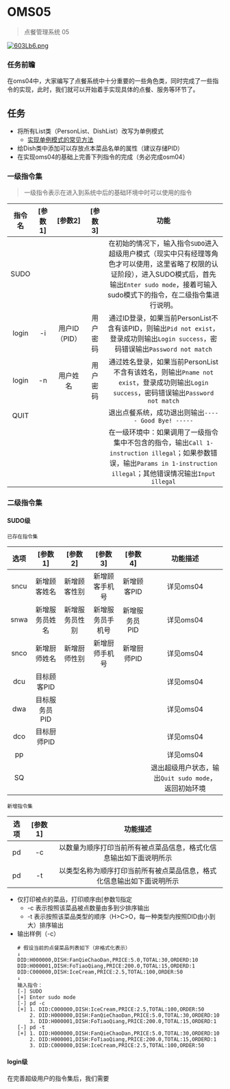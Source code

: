 # OMS05

> 点餐管理系统 05

[![603Lb6.png](https://s3.ax1x.com/2021/03/14/603Lb6.png)](https://imgtu.com/i/603Lb6)

### 任务前瞻

在oms04中，大家编写了点餐系统中十分重要的一些角色类，同时完成了一些指令的实现，此时，我们就可以开始着手实现具体的点餐、服务等环节了。

## 任务

- 将所有List类（PersonList、DishList）改写为单例模式
  + [实现单例模式的常见方法](http://www.blogjava.net/kenzhh/archive/2013/03/15/357824.html)
- 给Dish类中添加可以存放点本菜品名单的属性（建议存储PID）
- 在实现oms04的基础上完善下列指令的完成（务必完成osm04）

### 一级指令集

> 一级指令表示在进入到系统中后的基础环境中时可以使用的指令

| 指令名 | [参数1] | [参数2] | [参数3] | 功能 |
| :---: | :---: | :---: | :---: | :---: |
| SUDO | | | | 在初始的情况下，输入指令`SUDO`进入超级用户模式（现实中只有经理等角色才可以使用，这里省略了权限的认证阶段），进入SUDO模式后，首先输出`Enter sudo mode`，接着可输入sudo模式下的指令，在二级指令集进行说明。 |
| login | -i | 用户ID（PID） | 用户密码 | 通过ID登录，如果当前PersonList不含有该PID，则输出`Pid not exist`，登录成功则输出`Login success`，密码错误输出`Password not match` |
| login | -n | 用户姓名 | 用户密码 | 通过姓名登录，如果当前PersonList不含有该姓名，则输出`Pname not exist`，登录成功则输出`Login success`，密码错误输出`Password not match` |
| QUIT | | | | 退出点餐系统，成功退出则输出`----- Good Bye! -----` |
| | | | | 在一级环境中：如果调用了一级指令集中不包含的指令，输出`Call 1-instruction illegal`；如果参数错误，输出`Params in 1-instruction illegal`；其他错误情况输出`Input illegal` |


### 二级指令集

#### SUDO级

`已存在指令集`

| 选项 | [参数 1] | [参数 2] | [参数 3] | [参数 4] | 功能描述 |
| :---: | :---: | :---: | :---: | :---: | :---: |
| sncu | 新增顾客姓名 | 新增顾客性别 | 新增顾客手机号 | 新增顾客PID | 详见oms04 |
| snwa | 新增服务员姓名 | 新增服务员性别 | 新增服务员手机号 | 新增服务员PID | 详见oms04 |
| snco | 新增厨师姓名 | 新增厨师性别 | 新增厨师手机号 | 新增厨师PID | 详见oms04 |
| dcu | 目标顾客PID |  |  |  | 详见oms04 |
| dwa | 目标服务员PID |  |  |  | 详见oms04 |
| dco | 目标厨师PID |  |  |  | 详见oms04 |
| pp | | | | | 详见oms04 |
| SQ | | | | | 退出超级用户状态，输出`Quit sudo mode`，返回初始环境 |

`新增指令集`

| 选项 | [参数 1] | 功能描述 |
| :---: | :---: | :---: |
| pd | -c | 以数量为顺序打印当前所有被点菜品信息，格式化信息输出如下面说明所示 |
| pd | -t | 以类型名称为顺序打印当前所有被点菜品信息，格式化信息输出如下面说明所示 |

- 仅打印被点的菜品，打印顺序由[参数1]指定
  + -c 表示按照该菜品被点数量由多到少排序输出
  + -t 表示按照该菜品类型的顺序（H>C>O，每一种类型内按照DID由小到大）排序输出
- 输出样例（-c）
  ```
  # 假设当前的点餐菜品列表如下（非格式化表示）
  ↓
  DID:H000000,DISH:FanQieChaoDan,PRICE:5.0,TOTAL:30,ORDERD:10
  DID:H000001,DISH:FoTiaoQiang,PRICE:200.0,TOTAL:15,ORDERD:1
  DID:C000000,DISH:IceCream,PRICE:2.5,TOTAL:100,ORDER:50
  ↓
  输入指令：
  [-] SUDO
  [+] Enter sudo mode
  [-] pd -c
  [+] 1. DID:C000000,DISH:IceCream,PRICE:2.5,TOTAL:100,ORDER:50
      2. DID:H000000,DISH:FanQieChaoDan,PRICE:5.0,TOTAL:30,ORDERD:10
      3. DID:H000001,DISH:FoTiaoQiang,PRICE:200.0,TOTAL:15,ORDERD:1
  [-] pd -t
  [+] 1. DID:H000000,DISH:FanQieChaoDan,PRICE:5.0,TOTAL:30,ORDERD:10
      2. DID:H000001,DISH:FoTiaoQiang,PRICE:200.0,TOTAL:15,ORDERD:1
      3. DID:C000000,DISH:IceCream,PRICE:2.5,TOTAL:100,ORDER:50
  ```
  
#### login级

在完善超级用户的指令集后，我们需要